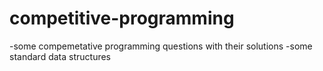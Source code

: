 # competitive-programming

-some compemetative programming questions with their solutions
-some standard data structures 
